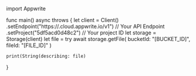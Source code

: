 import Appwrite

func main() async throws {
    let client = Client()
      .setEndpoint("https://<REGION>.cloud.appwrite.io/v1") // Your API Endpoint
      .setProject("5df5acd0d48c2") // Your project ID
    let storage = Storage(client)
    let file = try await storage.getFile(
        bucketId: "[BUCKET_ID]",
        fileId: "[FILE_ID]"
    )

    print(String(describing: file)
}
